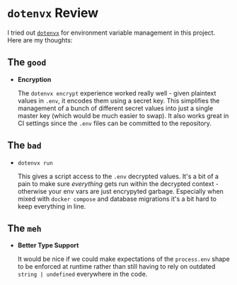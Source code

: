 # `dotenvx` Review

I tried out [`dotenvx`](https://dotenvx.com/) for environment variable
management in this project. Here are my thoughts:

## The `good`

- **Encryption**

  The `dotenvx encrypt` experience worked really well - given plaintext values
  in `.env`, it encodes them using a secret key. This simplifies the management
  of a bunch of different secret values into just a single master key (which
  would be much easier to swap). It also works great in CI settings since the
  `.env` files can be committed to the repository.

## The `bad`

- `dotenvx run`

  This gives a script access to the `.env` decrypted values. It's a bit of a
  pain to make sure _everything_ gets run within the decrypted context -
  otherwise your env vars are just encrypyted garbage. Especially when mixed
  with `docker compose` and database migrations it's a bit hard to keep
  everything in line.

## The `meh`

- **Better Type Support**

  It would be nice if we could make expectations of the `process.env` shape to
  be enforced at runtime rather than still having to rely on outdated
  `string | undefined` everywhere in the code.
